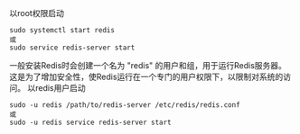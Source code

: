 以root权限启动
```
sudo systemctl start redis
或
sudo service redis-server start
```
一般安装Redis时会创建一个名为 "redis" 的用户和组，用于运行Redis服务器。这是为了增加安全性，使Redis运行在一个专门的用户权限下，以限制对系统的访问。
以redis用户启动
```
sudo -u redis /path/to/redis-server /etc/redis/redis.conf
或
sudo -u redis service redis-server start
```